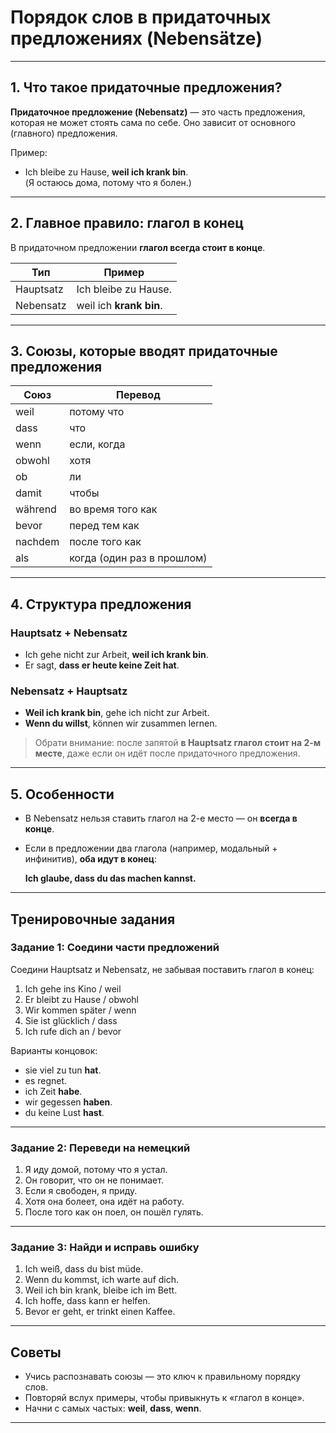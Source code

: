 # Порядок слов в придаточных предложениях (Nebensätze)

---

## 1. Что такое придаточные предложения?

**Придаточное предложение (Nebensatz)** — это часть предложения, которая не может стоять сама по себе. Оно зависит от основного (главного) предложения.

Пример:  
- Ich bleibe zu Hause, **weil ich krank bin**.  
(Я остаюсь дома, потому что я болен.)

---

## 2. Главное правило: **глагол в конец**

В придаточном предложении **глагол всегда стоит в конце**.

| Тип           | Пример                                   |
|----------------|-------------------------------------------|
| Hauptsatz     | Ich bleibe zu Hause.                     |
| Nebensatz     | weil ich **krank bin**.                  |

---

## 3. Союзы, которые вводят придаточные предложения

| Союз        | Перевод           |
|-------------|--------------------|
| weil        | потому что         |
| dass        | что                |
| wenn        | если, когда        |
| obwohl      | хотя               |
| ob          | ли                 |
| damit       | чтобы              |
| während     | во время того как  |
| bevor       | перед тем как      |
| nachdem     | после того как     |
| als         | когда (один раз в прошлом) |

---

## 4. Структура предложения

### Hauptsatz + Nebensatz

- Ich gehe nicht zur Arbeit, **weil ich krank bin**.
- Er sagt, **dass er heute keine Zeit hat**.

### Nebensatz + Hauptsatz

- **Weil ich krank bin**, gehe ich nicht zur Arbeit.
- **Wenn du willst**, können wir zusammen lernen.

> Обрати внимание: после запятой **в Hauptsatz глагол стоит на 2-м месте**, даже если он идёт после придаточного предложения.

---

## 5. Особенности

- В Nebensatz нельзя ставить глагол на 2-е место — он **всегда в конце**.
- Если в предложении два глагола (например, модальный + инфинитив), **оба идут в конец**:

  **Ich glaube, dass du das machen kannst.**

---

## Тренировочные задания

### Задание 1: Соедини части предложений

Соедини Hauptsatz и Nebensatz, не забывая поставить глагол в конец:

1. Ich gehe ins Kino / weil  
2. Er bleibt zu Hause / obwohl  
3. Wir kommen später / wenn  
4. Sie ist glücklich / dass  
5. Ich rufe dich an / bevor

Варианты концовок:
- sie viel zu tun **hat**.  
- es regnet.  
- ich Zeit **habe**.  
- wir gegessen **haben**.  
- du keine Lust **hast**.

---

### Задание 2: Переведи на немецкий

1. Я иду домой, потому что я устал.  
2. Он говорит, что он не понимает.  
3. Если я свободен, я приду.  
4. Хотя она болеет, она идёт на работу.  
5. После того как он поел, он пошёл гулять.

---

### Задание 3: Найди и исправь ошибку

1. Ich weiß, dass du bist müde.  
2. Wenn du kommst, ich warte auf dich.  
3. Weil ich bin krank, bleibe ich im Bett.  
4. Ich hoffe, dass kann er helfen.  
5. Bevor er geht, er trinkt einen Kaffee.

---

## Советы

- Учись распознавать союзы — это ключ к правильному порядку слов.  
- Повторяй вслух примеры, чтобы привыкнуть к «глагол в конце».  
- Начни с самых частых: **weil**, **dass**, **wenn**.

---
